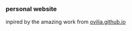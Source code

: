 ### personal website

inpired by the amazing work from <a href="https://github.com/Ovilia/ovilia.github.io">ovilia.github.io</a>
